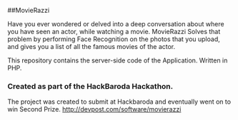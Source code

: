 ##MovieRazzi

Have you ever wondered or delved into a deep conversation about where you have seen an actor, while watching a movie. MovieRazzi Solves that problem by performing Face Recognition on the photos that you upload, and gives you a list of all the famous movies of the actor. 

This repository contains the server-side code of the Application. 
Written in PHP.

### Created as part of the HackBaroda Hackathon.
The project was created to submit at Hackbaroda and eventually went on to win Second Prize. 
http://devpost.com/software/movierazzi

